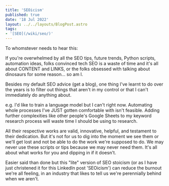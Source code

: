 ```yaml
---
title: 'SEOicism'
published: true
date: '18 Jul 2022'
layout: ../../layouts/BlogPost.astro
tags:
- '[SEO](/wiki/seo/)'
---
```


To whomstever needs to hear this:

If you're overwhelmed by all the SEO tips, future trends, Python scripts, automation ideas, folks convinced tech SEO is a waste of time and it's all about CONTENT and LINKS, or the folks obsessed with talking about dinosaurs for some reason... so am I.

Besides my default SEO advice (get a blog), one thing I've learnt to do over the years is to filter out things that aren't in my control or that I can't immediately do anything about.

e.g. I'd like to train a language model but I can't right now. Automating whole processes I've JUST gotten comfortable with isn't feasible. Adding further complexities like other people's Google Sheets to my keyword research process will waste time I should be using to research.

All their respective works are valid, innovative, helpful, and testament to their dedication. But it's not for us to dig into the moment we see them or we'll get lost and not be able to do the work we're supposed to do. We may never use these scripts or tips because we may never need them. It's all about what works for you and dipping in if it doesn't.

Easier said than done but this "lite" version of SEO stoicism (or as I have just christened it for this LinkedIn post 'SEOicism') can reduce the burnout we're all feeling, in an industry that likes to tell us we're perennially behind when we aren't.